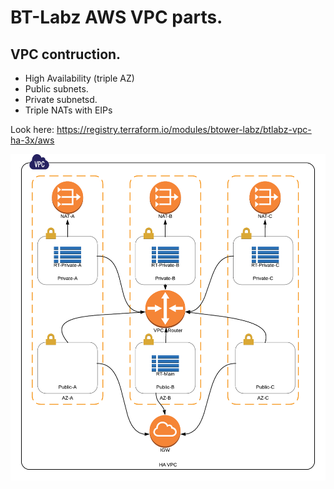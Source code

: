 # BT-Labz AWS VPC parts.
## VPC contruction.
* High Availability (triple AZ)
* Public subnets.
* Private subnetsd.
* Triple NATs with EIPs

Look here: https://registry.terraform.io/modules/btower-labz/btlabz-vpc-ha-3x/aws

![VPC Diagram](https://github.com/btower-labz/terraform-aws-btlabz-vpc-ha-3x/raw/master/vpc-ha-3x.png)
